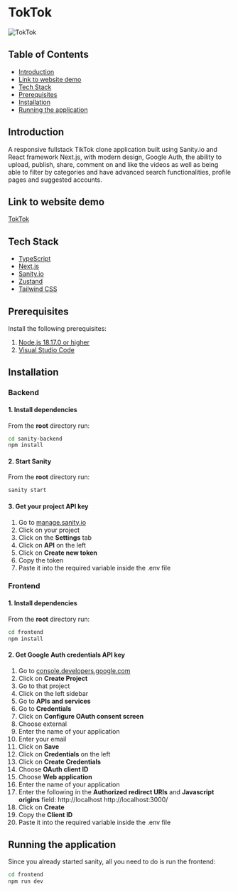 # TokTok

![TokTok](https://<enter_image>.png)

## Table of Contents

- [Introduction](#prerequisites)
- [Link to website demo](#installation)
- [Tech Stack](#tech-stack)
- [Prerequisites](#prerequisites)
- [Installation](#installation)
- [Running the application](#running-the-application)

## Introduction

A responsive fullstack TikTok clone application built using Sanity.io and React framework Next.js, with modern design, Google Auth, the ability to upload, publish, share, comment on and like the videos as well as being able to filter by categories and have advanced search functionalities, profile pages and suggested accounts.

## Link to website demo

[TokTok](https:/<enter_url>/)

## Tech Stack

- [TypeScript](https://www.typescriptlang.org/)
- [Next.js](https://nextjs.org/)
- [Sanity.io](https://www.sanity.io/)
- [Zustand](https://github.com/pmndrs/zustand/)
- [Tailwind CSS](https://tailwindcss.com/)

## Prerequisites

Install the following prerequisites:

1. [Node.js 18.17.0 or higher](https://nodejs.org/en/)
2. [Visual Studio Code](https://code.visualstudio.com/download)

## Installation

### Backend

#### 1. Install dependencies

From the **root** directory run:

```bash
cd sanity-backend
npm install
``` 

#### 2. Start Sanity

From the **root** directory run:

```bash
sanity start
```

#### 3. Get your project API key

1. Go to [manage.sanity.io](https://manage.sanity.io/)
2. Click on your project
3. Click on the **Settings** tab
4. Click on **API** on the left
5. Click on **Create new token**
6. Copy the token
7. Paste it into the required variable inside the .env file

### Frontend

#### 1. Install dependencies

From the **root** directory run:

```bash
cd frontend
npm install
```

#### 2. Get Google Auth credentials API key

1. Go to [console.developers.google.com](https://console.developers.google.com/)
2. Click on **Create Project**
3. Go to that project
4. Click on the left sidebar
5. Go to **APIs and services**
6. Go to **Credentials**
7. Click on **Configure OAuth consent screen**
8. Choose external
9. Enter the name of your application
10. Enter your email
11. Click on **Save**
12. Click on **Credentials** on the left
13. Click on **Create Credentials**
14. Choose **OAuth client ID**
15. Choose **Web application**
16. Enter the name of your application
17. Enter the following in the **Authorized redirect URIs** and **Javascript origins** field: http://localhost http://localhost:3000/
18. Click on **Create**
19. Copy the **Client ID**
20. Paste it into the required variable inside the .env file

## Running the application

Since you already started sanity, all you need to do is run the frontend:

```bash
cd frontend
npm run dev
```
